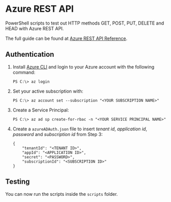 # Azure REST API

PowerShell scripts to test out HTTP methods GET, POST, PUT, DELETE and HEAD  with Azure REST API.

The full guide can be found at [Azure REST API Reference](https://docs.microsoft.com/en-us/rest/api/azure/).

## Authentication

1. Install [Azure CLI](https://docs.microsoft.com/en-us/cli/azure/install-azure-cli?view=azure-cli-latest) and login to your Azure account with the following command:

    `PS C:\> az login`

2. Set your active subscription with:

    `PS C:\> az account set --subscription "<YOUR SUBSCRIPTION NAME>"`

3. Create a Service Principal:

    `PS C:\> az ad sp create-for-rbac -n "<YOUR SERVICE PRINCIPAL NAME>"`

4. Create a `azureADAuth.json` file to insert *tenant id*, *application id*, *password* and *subscription id* from Step 3:
    ```
    {
        "tenantId": "<TENANT ID>",
        "appId": "<APPLICATION ID>",
        "secret": "<PASSWORD>",
        "subscriptionId": "<SUBSCRIPTION ID>"
    }
    ```

## Testing

You can now run the scripts inside the `scripts` folder. 

    